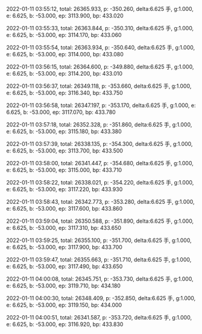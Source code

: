 2022-01-11 03:55:12, total: 26365.933, p: -350.260, delta:6.625 手, g:1.000, e: 6.625, b: -53.000, ep: 3113.900, bp: 433.020

2022-01-11 03:55:33, total: 26363.844, p: -350.310, delta:6.625 手, g:1.000, e: 6.625, b: -53.000, ep: 3114.170, bp: 433.060

2022-01-11 03:55:54, total: 26363.934, p: -350.640, delta:6.625 手, g:1.000, e: 6.625, b: -53.000, ep: 3114.000, bp: 433.080

2022-01-11 03:56:15, total: 26364.600, p: -349.880, delta:6.625 手, g:1.000, e: 6.625, b: -53.000, ep: 3114.200, bp: 433.010

2022-01-11 03:56:37, total: 26349.118, p: -353.660, delta:6.625 手, g:1.000, e: 6.625, b: -53.000, ep: 3116.340, bp: 433.750

2022-01-11 03:56:58, total: 26347.197, p: -353.170, delta:6.625 手, g:1.000, e: 6.625, b: -53.000, ep: 3117.070, bp: 433.780

2022-01-11 03:57:18, total: 26352.328, p: -351.860, delta:6.625 手, g:1.000, e: 6.625, b: -53.000, ep: 3115.180, bp: 433.380

2022-01-11 03:57:39, total: 26338.135, p: -354.300, delta:6.625 手, g:1.000, e: 6.625, b: -53.000, ep: 3113.700, bp: 433.500

2022-01-11 03:58:00, total: 26341.447, p: -354.680, delta:6.625 手, g:1.000, e: 6.625, b: -53.000, ep: 3115.000, bp: 433.710

2022-01-11 03:58:22, total: 26338.021, p: -354.220, delta:6.625 手, g:1.000, e: 6.625, b: -53.000, ep: 3117.220, bp: 433.930

2022-01-11 03:58:43, total: 26342.773, p: -353.280, delta:6.625 手, g:1.000, e: 6.625, b: -53.000, ep: 3117.600, bp: 433.860

2022-01-11 03:59:04, total: 26350.588, p: -351.890, delta:6.625 手, g:1.000, e: 6.625, b: -53.000, ep: 3117.310, bp: 433.650

2022-01-11 03:59:25, total: 26355.100, p: -351.700, delta:6.625 手, g:1.000, e: 6.625, b: -53.000, ep: 3117.900, bp: 433.700

2022-01-11 03:59:47, total: 26355.663, p: -351.710, delta:6.625 手, g:1.000, e: 6.625, b: -53.000, ep: 3117.490, bp: 433.650

2022-01-11 04:00:08, total: 26345.751, p: -353.730, delta:6.625 手, g:1.000, e: 6.625, b: -53.000, ep: 3119.710, bp: 434.180

2022-01-11 04:00:30, total: 26348.409, p: -352.850, delta:6.625 手, g:1.000, e: 6.625, b: -53.000, ep: 3119.150, bp: 434.000

2022-01-11 04:00:51, total: 26341.587, p: -353.720, delta:6.625 手, g:1.000, e: 6.625, b: -53.000, ep: 3116.920, bp: 433.830